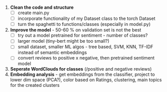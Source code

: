 1. **Clean the code and structure**
 	- [ ] create main.py
	- [ ] incorporate functionality of my  Dataset class to the torch Dataset
 	- [ ] turn the spaghetti to functions/classes (especially in model.py)
2. **Improve the model** - 50-60 % on validation set is not the best
 	- [ ] try out a model pretrained for sentiment - number of classes?
 	- [ ] larger model (tiny-bert might be too small?)
	- [ ] small dataset, smaller ML algos - tree based, SVM, KNN, TF-IDF instead of semantic embeddings
	- [ ] convert reviews to positive x negative, then pretrained sentiment model
3. **Seperate WordClouds for classes** (/positive and negative reviews)
4. **Embedding analysis** - get embeddings from the classifier, project to lower dim space (PCA?), color based on Ratings, clustering, main topics for the created clusters
